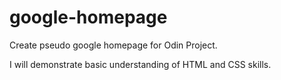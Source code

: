 # google-homepage
Create pseudo google homepage for Odin Project.

I will demonstrate basic understanding of HTML and CSS skills.
